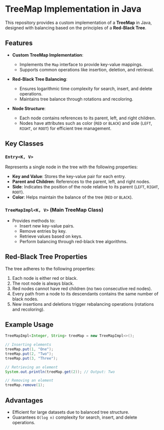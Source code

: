# TreeMap Implementation in Java

This repository provides a custom implementation of a **TreeMap** in Java, designed with balancing based on the principles of a **Red-Black Tree**.

## Features

- **Custom TreeMap Implementation**:
    - Implements the `Map` interface to provide key-value mappings.
    - Supports common operations like insertion, deletion, and retrieval.

- **Red-Black Tree Balancing**:
    - Ensures logarithmic time complexity for search, insert, and delete operations.
    - Maintains tree balance through rotations and recoloring.

- **Node Structure**:
    - Each node contains references to its parent, left, and right children.
    - Nodes have attributes such as color (`RED` or `BLACK`) and side (`LEFT`, `RIGHT`, or `ROOT`) for efficient tree management.

## Key Classes

### `Entry<K, V>`
Represents a single node in the tree with the following properties:
- **Key and Value**: Stores the key-value pair for each entry.
- **Parent and Children**: References to the parent, left, and right nodes.
- **Side**: Indicates the position of the node relative to its parent (`LEFT`, `RIGHT`, `ROOT`).
- **Color**: Helps maintain the balance of the tree (`RED` or `BLACK`).

### `TreeMapImpl<K, V>` (Main TreeMap Class)
- Provides methods to:
    - Insert new key-value pairs.
    - Remove entries by key.
    - Retrieve values based on keys.
    - Perform balancing through red-black tree algorithms.

## Red-Black Tree Properties
The tree adheres to the following properties:
1. Each node is either red or black.
2. The root node is always black.
3. Red nodes cannot have red children (no two consecutive red nodes).
4. Every path from a node to its descendants contains the same number of black nodes.
5. New insertions and deletions trigger rebalancing operations (rotations and recoloring).

## Example Usage
```java
TreeMapImpl<Integer, String> treeMap = new TreeMapImpl<>();

// Inserting elements
treeMap.put(1, "One");
treeMap.put(2, "Two");
treeMap.put(3, "Three");

// Retrieving an element
System.out.println(treeMap.get(2)); // Output: Two

// Removing an element
treeMap.remove(1);
```

## Advantages
- Efficient for large datasets due to balanced tree structure.
- Guarantees `O(log n)` complexity for search, insert, and delete operations.
